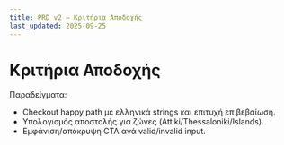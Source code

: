 ```yaml
---
title: PRD v2 — Κριτήρια Αποδοχής
last_updated: 2025-09-25
---
```


# Κριτήρια Αποδοχής

Παραδείγματα:
- Checkout happy path με ελληνικά strings και επιτυχή επιβεβαίωση.
- Υπολογισμός αποστολής για ζώνες (Attiki/Thessaloniki/Islands).
- Εμφάνιση/απόκρυψη CTA ανά valid/invalid input.


